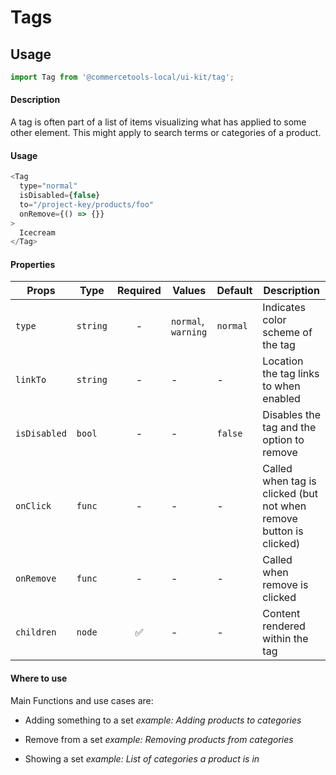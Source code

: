# Tags

## Usage

```js
import Tag from '@commercetools-local/ui-kit/tag';
```

#### Description

A tag is often part of a list of items visualizing what has applied to some
other element. This might apply to search terms or categories of a product.

#### Usage

```js
<Tag
  type="normal"
  isDisabled={false}
  to="/project-key/products/foo"
  onRemove={() => {}}
>
  Icecream
</Tag>
```

#### Properties

| Props        | Type     | Required | Values              | Default  | Description                                                        |
| ------------ | -------- | :------: | ------------------- | -------- | ------------------------------------------------------------------ |
| `type`       | `string` |    -     | `normal`, `warning` | `normal` | Indicates color scheme of the tag                                  |
| `linkTo`     | `string` |    -     | -                   | -        | Location the tag links to when enabled                             |
| `isDisabled` | `bool`   |    -     | -                   | `false`  | Disables the tag and the option to remove                          |
| `onClick`    | `func`   |    -     | -                   | -        | Called when tag is clicked (but not when remove button is clicked) |
| `onRemove`   | `func`   |    -     | -                   | -        | Called when remove is clicked                                      |
| `children`   | `node`   |    ✅    | -                   | -        | Content rendered within the tag                                    |

#### Where to use

Main Functions and use cases are:

* Adding something to a set _example: Adding products to categories_

* Remove from a set _example: Removing products from categories_

* Showing a set _example: List of categories a product is in_
